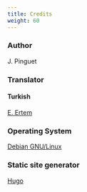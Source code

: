 ```yaml
---
title: Credits
weight: 60
---
```


### Author

J. Pinguet

### Translator

#### Turkish
[E. Ertem](https://www.freelancer.com.jm/u/lagerthashair)

### Operating System

[Debian GNU/Linux](https://debian.org)

### Static site generator

[Hugo](https://gohugo.io/)
